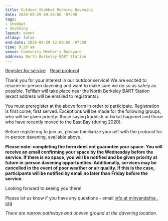 ```yaml
---
title: Outdoor Shabbat Morning Davening
date: 2020-08-29 09:30:00 -07:00
tags:
- shabbat
- davening
layout: event
allday: false
end-date: 2020-08-29 12:00:00 -07:00
time: 9:30 am
venue: Community Member's Backyard
address: North Berkeley BART Station
---
```

<a href="https://airtable.com/shr9ic0uI1ZfuuOrL" style="margin-right: 10px" class="btn btn-primary">Register for service</a> <a href="https://drive.google.com/file/d/1t23nqmhT_YMNdMy55NP2aKRXUYm0c6gg/view?usp=sharing" target="_blank" class="btn btn-secondary">Read protocol</a>

Thank you for your interest in our outdoor service! We are excited to resume in-person davening and want to make sure we do so as safely as possible. Tefillah will take place near the North Berkeley BART Station (exact address will be emailed to registrants).

You must preregister at the above form in order to participate. Registration is first come, first served. Exceptions will be made for the following groups, who will be given priority: those saying kaddish or birkat hagomel and those who have recently moved to the East Bay (during 2020).

Before registering to join us, please familiarize yourself with the protocol for in-person davening, available above.

**Please note: completing the form does not guarantee your space. You will receive an email confirming your space by the Wednesday before the service. If there is no space, you will be notified and be given priority at future in-person davening opportunities. Additionally, services may be cancelled in the event of poor weather or air quality. If this is the case, participants will be notified by email no later than Friday before the service.**


Looking forward to seeing you there!

Please let us know if you have any questions - email [info at minyandafna . org](mailto:info@minyandafna.org)

_There are narrow pathways and uneven ground at the davening location._
